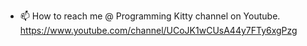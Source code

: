 - 📫 How to reach me @ Programming Kitty channel on Youtube. https://www.youtube.com/channel/UCoJK1wCUsA44y7FTy6xgPzg

<!---
Psyaya/Psyaya is a ✨ special ✨ repository because its `README.md` (this file) appears on your GitHub profile.
You can click the Preview link to take a look at your changes.
--->
